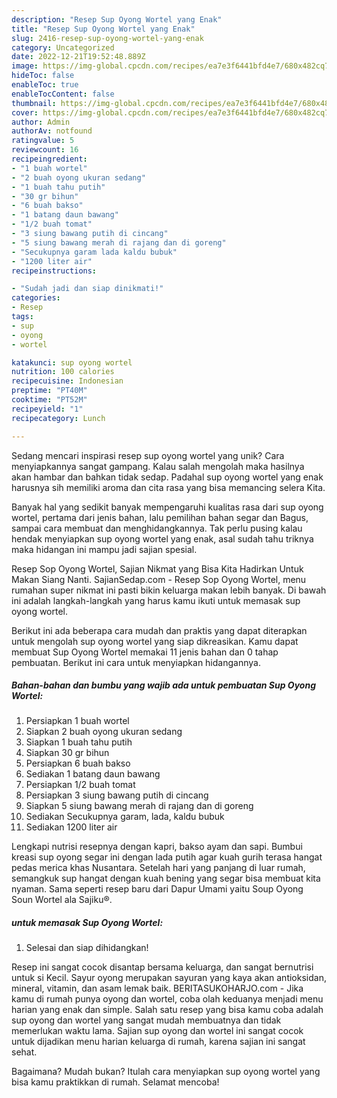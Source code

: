```yaml
---
description: "Resep Sup Oyong Wortel yang Enak"
title: "Resep Sup Oyong Wortel yang Enak"
slug: 2416-resep-sup-oyong-wortel-yang-enak
category: Uncategorized
date: 2022-12-21T19:52:48.889Z
image: https://img-global.cpcdn.com/recipes/ea7e3f6441bfd4e7/680x482cq70/sup-oyong-wortel-foto-resep-utama.jpg
hideToc: false
enableToc: true
enableTocContent: false
thumbnail: https://img-global.cpcdn.com/recipes/ea7e3f6441bfd4e7/680x482cq70/sup-oyong-wortel-foto-resep-utama.jpg
cover: https://img-global.cpcdn.com/recipes/ea7e3f6441bfd4e7/680x482cq70/sup-oyong-wortel-foto-resep-utama.jpg
author: Admin
authorAv: notfound
ratingvalue: 5
reviewcount: 16
recipeingredient:
- "1 buah wortel"
- "2 buah oyong ukuran sedang"
- "1 buah tahu putih"
- "30 gr bihun"
- "6 buah bakso"
- "1 batang daun bawang"
- "1/2 buah tomat"
- "3 siung bawang putih di cincang"
- "5 siung bawang merah di rajang dan di goreng"
- "Secukupnya garam lada kaldu bubuk"
- "1200 liter air"
recipeinstructions:

- "Sudah jadi dan siap dinikmati!"
categories:
- Resep
tags:
- sup
- oyong
- wortel

katakunci: sup oyong wortel 
nutrition: 100 calories
recipecuisine: Indonesian
preptime: "PT40M"
cooktime: "PT52M"
recipeyield: "1"
recipecategory: Lunch

---
```





Sedang mencari inspirasi resep sup oyong wortel yang unik? Cara menyiapkannya sangat gampang. Kalau salah mengolah maka hasilnya akan hambar dan bahkan tidak sedap. Padahal sup oyong wortel yang enak harusnya sih memiliki aroma dan cita rasa yang bisa memancing selera Kita.





Banyak hal yang sedikit banyak mempengaruhi kualitas rasa dari sup oyong wortel, pertama dari jenis bahan, lalu pemilihan bahan segar dan Bagus, sampai cara membuat dan menghidangkannya. Tak perlu pusing kalau hendak menyiapkan sup oyong wortel yang enak,      asal sudah tahu triknya maka hidangan ini mampu jadi sajian spesial.














Resep Sop Oyong Wortel, Sajian Nikmat yang Bisa Kita Hadirkan Untuk Makan Siang Nanti. SajianSedap.com - Resep Sop Oyong Wortel, menu rumahan super nikmat ini pasti bikin keluarga makan lebih banyak. Di bawah ini adalah langkah-langkah yang harus kamu ikuti untuk memasak sup oyong wortel.






Berikut ini ada beberapa cara mudah dan praktis yang dapat diterapkan untuk mengolah sup oyong wortel yang siap dikreasikan. Kamu dapat membuat Sup Oyong Wortel memakai 11 jenis bahan dan 0 tahap pembuatan. Berikut ini cara untuk menyiapkan hidangannya.

<!--inarticleads1-->

##### Bahan-bahan dan bumbu yang wajib ada untuk pembuatan Sup Oyong Wortel:

1. Persiapkan 1 buah wortel
1. Siapkan 2 buah oyong ukuran sedang
1. Siapkan 1 buah tahu putih
1. Siapkan 30 gr bihun
1. Persiapkan 6 buah bakso
1. Sediakan 1 batang daun bawang
1. Persiapkan 1/2 buah tomat
1. Persiapkan 3 siung bawang putih di cincang
1. Siapkan 5 siung bawang merah di rajang dan di goreng
1. Sediakan Secukupnya garam, lada, kaldu bubuk
1. Sediakan 1200 liter air


Lengkapi nutrisi resepnya dengan kapri, bakso ayam dan sapi. Bumbui kreasi sup oyong segar ini dengan lada putih agar kuah gurih terasa hangat pedas merica khas Nusantara. Setelah hari yang panjang di luar rumah, semangkuk sup hangat dengan kuah bening yang segar bisa membuat kita nyaman. Sama seperti resep baru dari Dapur Umami yaitu Soup Oyong Soun Wortel ala Sajiku®. 

<!--inarticleads2-->

#####  untuk memasak Sup Oyong Wortel:


1. Selesai dan siap dihidangkan!

Resep ini sangat cocok disantap bersama keluarga, dan sangat bernutrisi untuk si Kecil. Sayur oyong merupakan sayuran yang kaya akan antioksidan, mineral, vitamin, dan asam lemak baik. BERITASUKOHARJO.com - Jika kamu di rumah punya oyong dan wortel, coba olah keduanya menjadi menu harian yang enak dan simple. Salah satu resep yang bisa kamu coba adalah sup oyong dan wortel yang sangat mudah membuatnya dan tidak memerlukan waktu lama. Sajian sup oyong dan wortel ini sangat cocok untuk dijadikan menu harian keluarga di rumah, karena sajian ini sangat sehat. 

Bagaimana? Mudah bukan? Itulah cara menyiapkan sup oyong wortel yang bisa kamu praktikkan di rumah. Selamat mencoba!
